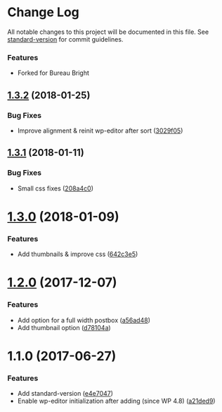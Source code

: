 # Change Log

All notable changes to this project will be documented in this file. See [standard-version](https://github.com/conventional-changelog/standard-version) for commit guidelines.

<a name="1.4.0"></a>

### Features

* Forked for Bureau Bright

<a name="1.3.2"></a>
## [1.3.2](https://github.com/Corjen/wordpress-pageblocks/compare/v1.3.1...v1.3.2) (2018-01-25)


### Bug Fixes

* Improve alignment & reinit wp-editor after sort ([3029f05](https://github.com/Corjen/wordpress-pageblocks/commit/3029f05))



<a name="1.3.1"></a>
## [1.3.1](https://github.com/Corjen/wordpress-pageblocks/compare/v1.3.0...v1.3.1) (2018-01-11)


### Bug Fixes

* Small css fixes ([208a4c0](https://github.com/Corjen/wordpress-pageblocks/commit/208a4c0))



<a name="1.3.0"></a>
# [1.3.0](https://github.com/Corjen/wordpress-pageblocks/compare/v1.2.0...v1.3.0) (2018-01-09)


### Features

* Add thumbnails & improve css ([642c3e5](https://github.com/Corjen/wordpress-pageblocks/commit/642c3e5))



<a name="1.2.0"></a>
# [1.2.0](https://github.com/Corjen/wordpress-pageblocks/compare/v1.1.0...v1.2.0) (2017-12-07)


### Features

* Add option for a full width postbox ([a56ad48](https://github.com/Corjen/wordpress-pageblocks/commit/a56ad48))
* Add thumbnail option ([d78104a](https://github.com/Corjen/wordpress-pageblocks/commit/d78104a))



<a name="1.1.0"></a>
# 1.1.0 (2017-06-27)


### Features

* Add standard-version ([e4e7047](https://github.com/Corjen/wordpress-pageblocks/commit/e4e7047))
* Enable wp-editor initialization after adding (since WP 4.8) ([a21ded9](https://github.com/Corjen/wordpress-pageblocks/commit/a21ded9))
